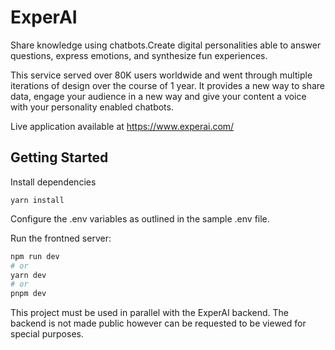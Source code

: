 # ExperAI
Share knowledge using chatbots.Create digital personalities able to answer questions, express emotions, and synthesize fun experiences.

This service served over 80K users worldwide and went through multiple iterations of design over the course of 1 year. It provides a new way to share data, engage your audience in a new way and give your content a voice with your personality enabled chatbots.

Live application available at https://www.experai.com/

## Getting Started
Install dependencies
```
yarn install
```

Configure the .env variables as outlined in the sample .env file.

Run the frontned server:

```bash
npm run dev
# or
yarn dev
# or
pnpm dev
```

This project must be used in parallel with the ExperAI backend. The backend is not made public however can be requested to be viewed for special purposes. 
